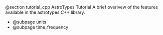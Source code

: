 @section tutorial_cpp AstroTypes Tutorial
A brief overivew of the features available in the astrotypes C++ library.

- @subpage units
- @subpage time_frequency
